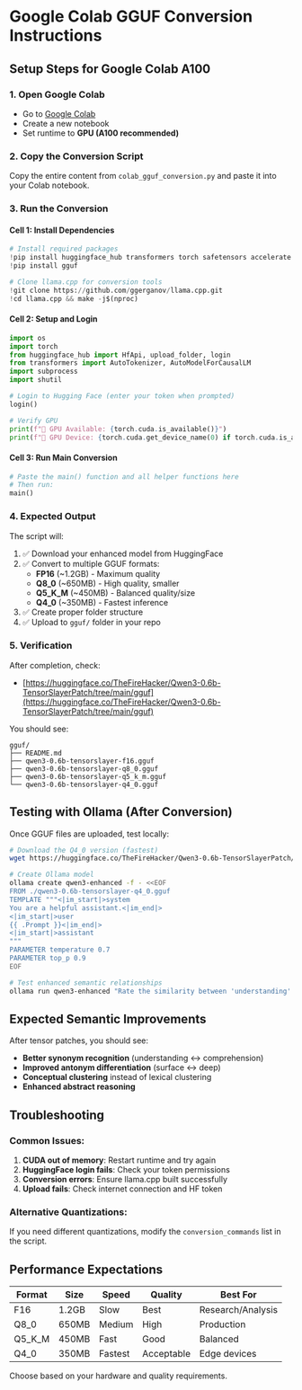 # Google Colab GGUF Conversion Instructions

## Setup Steps for Google Colab A100

### 1. Open Google Colab
- Go to [Google Colab](https://colab.research.google.com/)
- Create a new notebook
- Set runtime to **GPU (A100 recommended)**

### 2. Copy the Conversion Script

Copy the entire content from `colab_gguf_conversion.py` and paste it into your Colab notebook.

### 3. Run the Conversion

#### Cell 1: Install Dependencies
```python
# Install required packages
!pip install huggingface_hub transformers torch safetensors accelerate
!pip install gguf

# Clone llama.cpp for conversion tools
!git clone https://github.com/ggerganov/llama.cpp.git
!cd llama.cpp && make -j$(nproc)
```

#### Cell 2: Setup and Login
```python
import os
import torch
from huggingface_hub import HfApi, upload_folder, login
from transformers import AutoTokenizer, AutoModelForCausalLM
import subprocess
import shutil

# Login to Hugging Face (enter your token when prompted)
login()

# Verify GPU
print(f"🚀 GPU Available: {torch.cuda.is_available()}")
print(f"🔧 GPU Device: {torch.cuda.get_device_name(0) if torch.cuda.is_available() else 'None'}")
```

#### Cell 3: Run Main Conversion
```python
# Paste the main() function and all helper functions here
# Then run:
main()
```

### 4. Expected Output

The script will:
1. ✅ Download your enhanced model from HuggingFace
2. ✅ Convert to multiple GGUF formats:
   - **FP16** (~1.2GB) - Maximum quality
   - **Q8_0** (~650MB) - High quality, smaller
   - **Q5_K_M** (~450MB) - Balanced quality/size
   - **Q4_0** (~350MB) - Fastest inference
3. ✅ Create proper folder structure
4. ✅ Upload to `gguf/` folder in your repo

### 5. Verification

After completion, check:
- [https://huggingface.co/TheFireHacker/Qwen3-0.6b-TensorSlayerPatch/tree/main/gguf](https://huggingface.co/TheFireHacker/Qwen3-0.6b-TensorSlayerPatch/tree/main/gguf)

You should see:
```
gguf/
├── README.md
├── qwen3-0.6b-tensorslayer-f16.gguf
├── qwen3-0.6b-tensorslayer-q8_0.gguf
├── qwen3-0.6b-tensorslayer-q5_k_m.gguf
└── qwen3-0.6b-tensorslayer-q4_0.gguf
```

## Testing with Ollama (After Conversion)

Once GGUF files are uploaded, test locally:

```bash
# Download the Q4_0 version (fastest)
wget https://huggingface.co/TheFireHacker/Qwen3-0.6b-TensorSlayerPatch/resolve/main/gguf/qwen3-0.6b-tensorslayer-q4_0.gguf

# Create Ollama model
ollama create qwen3-enhanced -f - <<EOF
FROM ./qwen3-0.6b-tensorslayer-q4_0.gguf
TEMPLATE """<|im_start|>system
You are a helpful assistant.<|im_end|>
<|im_start|>user
{{ .Prompt }}<|im_end|>
<|im_start|>assistant
"""
PARAMETER temperature 0.7
PARAMETER top_p 0.9
EOF

# Test enhanced semantic relationships
ollama run qwen3-enhanced "Rate the similarity between 'understanding' and 'comprehension' on a scale of 1-10 and explain why."
```

## Expected Semantic Improvements

After tensor patches, you should see:
- **Better synonym recognition** (understanding ↔ comprehension)
- **Improved antonym differentiation** (surface ↔ deep)
- **Conceptual clustering** instead of lexical clustering
- **Enhanced abstract reasoning**

## Troubleshooting

### Common Issues:
1. **CUDA out of memory**: Restart runtime and try again
2. **HuggingFace login fails**: Check your token permissions
3. **Conversion errors**: Ensure llama.cpp built successfully
4. **Upload fails**: Check internet connection and HF token

### Alternative Quantizations:
If you need different quantizations, modify the `conversion_commands` list in the script.

## Performance Expectations

| Format | Size | Speed | Quality | Best For |
|--------|------|-------|---------|----------|
| F16 | 1.2GB | Slow | Best | Research/Analysis |
| Q8_0 | 650MB | Medium | High | Production |
| Q5_K_M | 450MB | Fast | Good | Balanced |
| Q4_0 | 350MB | Fastest | Acceptable | Edge devices |

Choose based on your hardware and quality requirements.
